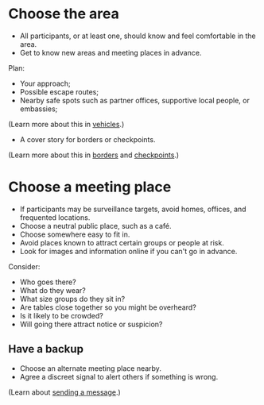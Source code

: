 [Title]: # (Location)
[Order]: # (1)

# Choose the area 

*	All participants, or at least one, should know and feel comfortable in the area. 
*	Get to know new areas and meeting places in advance. 

Plan:
*	Your approach;
*	Possible escape routes;
*	Nearby safe spots such as partner offices, supportive local people, or embassies;

(Learn more about this in [vehicles](umbrella://lesson/vehicles).)

*   A cover story for borders or checkpoints.

(Learn more about this in [borders](umbrella://lesson/borders) and [checkpoints](umbrella://lesson/checkpoints).)

# Choose a meeting place

*	If participants may be surveillance targets, avoid homes, offices, and frequented locations.  
*	Choose a neutral public place, such as a café. 
*	Choose somewhere easy to fit in.
*	Avoid places known to attract certain groups or people at risk. 
*	Look for images and information online if you can't go in advance.

Consider:

*   Who goes there?
*   What do they wear?
*   What size groups do they sit in?
*   Are tables close together so you might be overheard?
*   Is it likely to be crowded?
*   Will going there attract notice or suspicion?

## Have a backup

*	Choose an alternate meeting place nearby.
*	Agree a discreet signal to alert others if something is wrong.

(Learn about [sending a message](umbrella://lesson/sending-a-message).)
